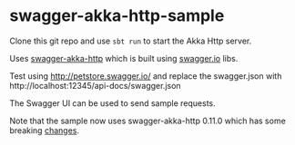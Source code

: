 # swagger-akka-http-sample

Clone this git repo and use `sbt run` to start the Akka Http server.

Uses [swagger-akka-http](https://github.com/swagger-akka-http/swagger-akka-http) which is built using [swagger.io](http://swagger.io/) libs.

Test using http://petstore.swagger.io/ and replace the swagger.json with http://localhost:12345/api-docs/swagger.json

The Swagger UI can be used to send sample requests.

Note that the sample now uses swagger-akka-http 0.11.0 which has some breaking [changes](https://github.com/swagger-akka-http/swagger-akka-http#breaking-changes-in-0100).

